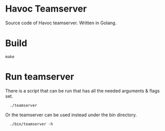 # Havoc Teamserver

Source code of Havoc teamserver. Written in Golang.

# Build

```
make
```

# Run teamserver

There is a script that can be run that has all the needed arguments & flags set.
```
  ./teamserver
```

Or the teamserver can be used instead under the bin directory.
```
  ./bin/teamserver -h
```

